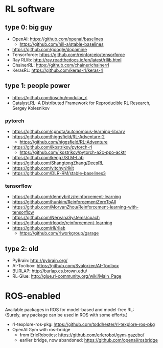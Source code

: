 # RL software

## type 0: big guy 
* OpenAI: https://github.com/openai/baselines
  * https://github.com/hill-a/stable-baselines
* https://github.com/google/dopamine
* Tensorforce: https://github.com/reinforceio/tensorforce
* Ray RLlib: http://ray.readthedocs.io/en/latest/rllib.html
* ChainerRL: https://github.com/chainer/chainerrl
* KerasRL: https://github.com/keras-rl/keras-rl

## type 1: people power
* https://github.com/joschu/modular_rl
* Catalyst.RL: A Distributed Framework for Reproducible RL Research, Sergey Kolesnikov

### pytorch
* https://github.com/cpnota/autonomous-learning-library
* https://github.com/higgsfield/RL-Adventure-2
  * https://github.com/higgsfield/RL-Adventure
* https://github.com/ikostrikov/pytorch-rl
  * https://github.com/ikostrikov/pytorch-a2c-ppo-acktr
* https://github.com/kengz/SLM-Lab
* https://github.com/ShangtongZhang/DeepRL
* https://github.com/vitchyr/rlkit
* https://github.com/DLR-RM/stable-baselines3

### tensorflow
* https://github.com/dennybritz/reinforcement-learning
* https://github.com/hunkim/ReinforcementZeroToAll
* https://github.com/MorvanZhou/Reinforcement-learning-with-tensorflow
* https://github.com/NervanaSystems/coach
* https://github.com/rlcode/reinforcement-learning
* https://github.com/rll/rllab
  * https://github.com/rlworkgroup/garage

## type 2: old
* PyBrain: http://pybrain.org/
* AI-Toolbox: https://github.com/Svalorzen/AI-Toolbox
* BURLAP: http://burlap.cs.brown.edu/
* RL-Glue: http://glue.rl-community.org/wiki/Main_Page

# ROS-enabled
Available packages in ROS for model-based and model-free RL: <br/>
(Surely, any package can be used in ROS with some efforts.)
* rl-texplore-ros-pkg: https://github.com/toddhester/rl-texplore-ros-pkg
* OpenAI Gym with ros-bridge
  * from ErleRobotics: https://github.com/erlerobot/gym-gazebo/
  * earlier bridge, now abandoned: https://github.com/openai/rosbridge
